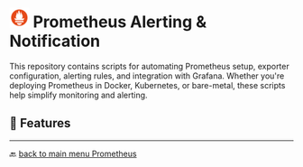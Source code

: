 # <img src="../../Assets/pics/icons8-prometheus-48.svg" width="35"> Prometheus Alerting & Notification

This repository contains scripts for automating Prometheus setup, exporter configuration, alerting rules, and integration with Grafana. Whether you're deploying Prometheus in Docker, Kubernetes, or bare-metal, these scripts help simplify monitoring and alerting.

## 🚀 Features

---

🔙 [back to main menu Prometheus](../)
